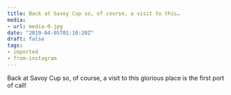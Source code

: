 ```yaml
---
title: Back at Savoy Cup so, of course, a visit to this…
media:
- url: media-0.jpg
date: "2019-04-05T01:10:20Z"
draft: false
tags:
- imported
- from-instagram
---
```

Back at Savoy Cup so, of course, a visit to this glorious place is the first port of call!

